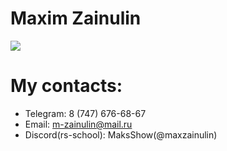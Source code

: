 # Maxim Zainulin

![](https://kartinkin.net/uploads/posts/2021-10/1633786730_24-kartinkin-net-p-donald-dak-art-krasivo-24.jpg)

# My contacts:
* Telegram: 8 (747) 676-68-67
* Email: m-zainulin@mail.ru
* Discord(rs-school): MaksShow(@maxzainulin)
